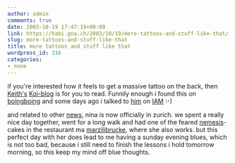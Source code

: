 ```yaml
---
author: admin
comments: true
date: 2003-10-19 17:47:19+00:00
link: https://habi.gna.ch/2003/10/19/more-tattoos-and-stuff-like-that/
slug: more-tattoos-and-stuff-like-that
title: more tattoos and stuff like that
wordpress_id: 316
categories:
- none
---
```


if you're interested how it feels to get a massive tattoo on the back, then [Keith's](http://www.nootrope.net/) [Koi-blog](http://www.nootrope.net/koi/index.html) is for you to read. Funnily enough i found this on [boingboing](https://boingboing.net/2003_10_01_archive.html#106641155922478162) and some days ago i talked to [him](http://iam.bmezine.com/?nootrope) on [IAM](http://iam.bmezine.com/) :-)

and related to other [news](https://habi.gna.ch/blog/archives/000092.html), nina is now officially in zurich. we spent a really nice day together, went for a long walk and had one of the feared [nemesis](http://imdb.com/title/tt0208092/quotes)-cakes in the restaurant ma [marzilibrucke](http://www.taberna.ch/), where she also works. 
but this perfect day with her does lead to me having a sunday evening blues, which is not too bad, because i still need to finish the lessons i hold tomorrow morning, so this keep my mind off blue thoughts.
